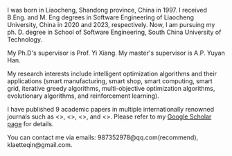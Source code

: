 <p>I was born in Liaocheng, Shandong province, China in 1997. I received B.Eng. and M. Eng degrees in Software Engineering of Liaocheng University, China in 2020 and 2023, respectively. Now, I am pursuing my ph. D. degree in School of Software Engineering, South China University of Technology. </p>

<p>My Ph.D's supervisor is Prof. Yi Xiang. My master's supervisor is A.P. Yuyan Han.</p>

<p>My research interests include intelligent optimization algorithms and their applications (smart manufacturing, smart shop, smart computing, smart grid, iterative greedy algorithms, multi-objective optimization algorithms, evolutionary algorithms, and reinforcement learning). </p>

<p>I have published 9 academic papers in multiple internationally renowned journals such as <<IEEE Transactions on Emerging Topics in Computational Intelligence>>, <<Swarm and Evolutionary Computation>>, <<Expert Systems with Applications>>, and <<Knowledge based Systems>>. Please refer to my <a href='https://scholar.google.com/citations?user=TaClukkAAAAJ'>Google Scholar page</a> for details. </p>

<p>You can contact me via emails: 987352978@qq.com(recommend), &nbsp;  klaetteqin@gmail.com.</p>
